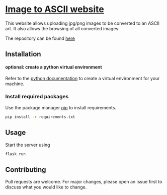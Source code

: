 # [Image to ASCII website](https://github.com/gerizim16/image-to-ascii-website)

This website allows uploading jpg/png images to be converted to an ASCII art. It also allows the browsing of all converted images.

The repository can be found [here](https://github.com/gerizim16/image-to-ascii-website)

## Installation

#### optional: create a python virtual environment

Refer to the [python documentation](https://docs.python.org/3/library/venv.html) to create a virtual environment for your machine.

### Install required packages

Use the package manager [pip](https://pip.pypa.io/en/stable/) to install requirements.

```bash
pip install -r requirements.txt
```

## Usage

Start the server using

```bash
flask run
```

## Contributing
Pull requests are welcome. For major changes, please open an issue first to discuss what you would like to change.